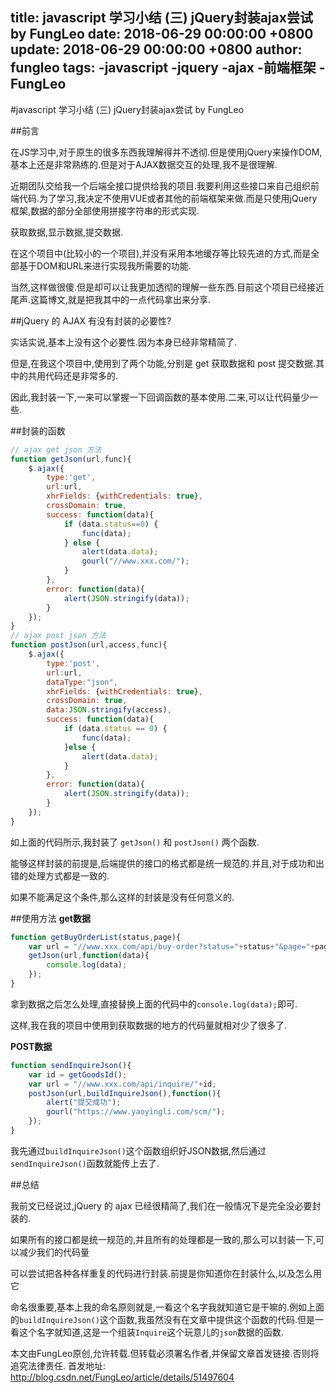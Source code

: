 title: javascript 学习小结 (三) jQuery封装ajax尝试 by FungLeo
date: 2018-06-29 00:00:00 +0800
update: 2018-06-29 00:00:00 +0800
author: fungleo
tags:
    -javascript
    -jquery
    -ajax
    -前端框架
    -FungLeo
---

#javascript 学习小结 (三) jQuery封装ajax尝试 by FungLeo

##前言

在JS学习中,对于原生的很多东西我理解得并不透彻.但是使用jQuery来操作DOM,基本上还是非常熟练的.但是对于AJAX数据交互的处理,我不是很理解.

近期团队交给我一个后端全接口提供给我的项目.我要利用这些接口来自己组织前端代码.为了学习,我决定不使用VUE或者其他的前端框架来做.而是只使用jQuery框架,数据的部分全部使用拼接字符串的形式实现.

获取数据,显示数据,提交数据.

在这个项目中(比较小的一个项目),并没有采用本地缓存等比较先进的方式,而是全部基于DOM和URL来进行实现我所需要的功能.

当然,这样做很傻.但是却可以让我更加透彻的理解一些东西.目前这个项目已经接近尾声.这篇博文,就是把我其中的一点代码拿出来分享.

##jQuery 的 AJAX 有没有封装的必要性?

实话实说,基本上没有这个必要性.因为本身已经非常精简了.

但是,在我这个项目中,使用到了两个功能,分别是 get 获取数据和 post 提交数据.其中的共用代码还是非常多的.

因此,我封装一下,一来可以掌握一下回调函数的基本使用.二来,可以让代码量少一些.

##封装的函数

```javascript
// ajax get json 方法
function getJson(url,func){
	$.ajax({
		type:'get',
		url:url,
		xhrFields: {withCredentials: true},
		crossDomain: true,
		success: function(data){
			if (data.status==0) {
				func(data);
			} else {
				alert(data.data);
				gourl("//www.xxx.com/");
			}
		},
		error: function(data){
			alert(JSON.stringify(data));
		}
	});
}
// ajax post json 方法
function postJson(url,access,func){
	$.ajax({
		type:'post',
		url:url,
		dataType:"json",
		xhrFields: {withCredentials: true},
		crossDomain: true,
		data:JSON.stringify(access),
		success: function(data){
			if (data.status == 0) {
				func(data);
			}else {
				alert(data.data);
			}
		},
		error: function(data){
			alert(JSON.stringify(data));
		}
	});
}
```
如上面的代码所示,我封装了 `getJson()` 和 `postJson()` 两个函数.

能够这样封装的前提是,后端提供的接口的格式都是统一规范的.并且,对于成功和出错的处理方式都是一致的.

如果不能满足这个条件,那么这样的封装是没有任何意义的.

##使用方法
**get数据**
```javascript
function getBuyOrderList(status,page){
	var url = "//www.xxx.com/api/buy-order?status="+status+"&page="+page;
	getJson(url,function(data){
		console.log(data);
	});
}
```
拿到数据之后怎么处理,直接替换上面的代码中的`console.log(data);`即可.

这样,我在我的项目中使用到获取数据的地方的代码量就相对少了很多了.

**POST数据**
```javascript
function sendInquireJson(){
	var id = getGoodsId();
	var url = "//www.xxx.com/api/inquire/"+id;
	postJson(url,buildInquireJson(),function(){
		alert("提交成功");
		gourl("https://www.yaoyingli.com/scm/");
	});
}
```
我先通过`buildInquireJson()`这个函数组织好JSON数据,然后通过`sendInquireJson()`函数就能传上去了.

##总结

我前文已经说过,jQuery 的 ajax 已经很精简了,我们在一般情况下是完全没必要封装的.

如果所有的接口都是统一规范的,并且所有的处理都是一致的,那么可以封装一下,可以减少我们的代码量

可以尝试把各种各样重复的代码进行封装.前提是你知道你在封装什么,以及怎么用它

命名很重要,基本上我的命名原则就是,一看这个名字我就知道它是干嘛的.例如上面的`buildInquireJson()`这个函数,我虽然没有在文章中提供这个函数的代码.但是一看这个名字就知道,这是一个组装`Inquire`这个玩意儿的`json`数据的函数.

本文由FungLeo原创,允许转载.但转载必须署名作者,并保留文章首发链接.否则将追究法律责任.
首发地址: http://blog.csdn.net/FungLeo/article/details/51497604